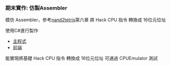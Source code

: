 ### 期末實作: 仿製Assembler

模仿 Assembler，參考[nand2tetris](chrome-extension://efaidnbmnnnibpcajpcglclefindmkaj/https://www.nand2tetris.org/_files/ugd/44046b_89a8e226476741a3b7c5204575b8a0b2.pdf)第六章 
將 Hack CPU 指令 轉換成 16位元位址

使用C#進行製作
- [主程式](./final/MainWindow.xaml.cs)
- [前端](./final/MainWindow.xaml)

能實現將基礎 Hack CPU 指令 轉換成 16位元位址 可通過 CPUEmulator 測試
